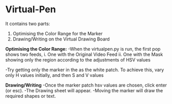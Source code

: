 # Virtual-Pen

It contains two parts:
1. Optimising the Color Range for the Marker
2. Drawing/Writing on the Virtual Drawing Board

**Optimising the Color Range:**
-When the virtualpen.py is run, the first pop shows two feeds, 
i. One with the Original Video Feed
ii. One with the Mask showing only the region according to the adjustments of HSV values

-Try getting only the marker in the as the white patch. To achieve this, vary only H values initially, and then S and V values

**Drawing/Writing**
-Once the marker patch hsv values are chosen, click enter (or esc). 
-The Drawing sheet will appear. 
-Moving the marker will draw the required shapes or text.
